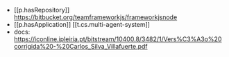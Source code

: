 


- [[p.hasRepository]] https://bitbucket.org/teamframeworkjs/frameworkjsnode
- [[p.hasApplication]] [[t.cs.multi-agent-system]]
- docs:  https://iconline.ipleiria.pt/bitstream/10400.8/3482/1/Vers%C3%A3o%20corrigida%20-%20Carlos_Silva_Villafuerte.pdf
